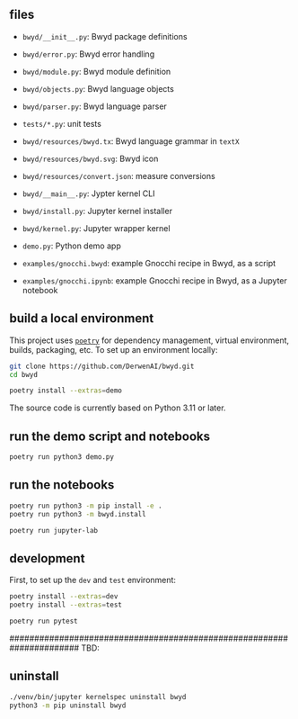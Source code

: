 ## files

  - `bwyd/__init__.py`: Bwyd package definitions
  - `bwyd/error.py`: Bwyd error handling
  - `bwyd/module.py`: Bwyd module definition
  - `bwyd/objects.py`: Bwyd language objects
  - `bwyd/parser.py`: Bwyd language parser

  - `tests/*.py`: unit tests

  - `bwyd/resources/bwyd.tx`: Bwyd language grammar in `textX`
  - `bwyd/resources/bwyd.svg`: Bwyd icon
  - `bwyd/resources/convert.json`: measure conversions

  - `bwyd/__main__.py`: Jypter kernel CLI
  - `bwyd/install.py`: Jupyter kernel installer
  - `bwyd/kernel.py`: Jupyter wrapper kernel

  - `demo.py`: Python demo app
  - `examples/gnocchi.bwyd`: example Gnocchi recipe in Bwyd, as a script
  - `examples/gnocchi.ipynb`: example Gnocchi recipe in Bwyd, as a Jupyter notebook


## build a local environment

This project uses [`poetry`](https://python-poetry.org/docs/basic-usage/)
for dependency management, virtual environment, builds, packaging, etc.
To set up an environment locally:

```bash
git clone https://github.com/DerwenAI/bwyd.git
cd bwyd

poetry install --extras=demo
```

The source code is currently based on Python 3.11 or later.


## run the demo script and notebooks

```bash
poetry run python3 demo.py
```

## run the notebooks

```bash
poetry run python3 -m pip install -e .
poetry run python3 -m bwyd.install
```

```bash
poetry run jupyter-lab
```


## development

First, to set up the `dev` and `test` environment:

```bash
poetry install --extras=dev
poetry install --extras=test
```

```bash
poetry run pytest
```


######################################################################
TBD:

## uninstall

```bash
./venv/bin/jupyter kernelspec uninstall bwyd
python3 -m pip uninstall bwyd
```
